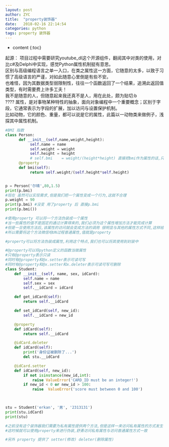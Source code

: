 ```yaml
---
layout: post
author: ZYC
title:  "property装饰器"
date:   2018-02-16 22:14:54
categories: python
tags: property 装饰器
---
```


* content
{:toc}

起源：
项目过程中需要研究youtube_dl这个开源组件，翻阅其中对类的使用，对比c#及Delphi中实现，感觉Python属性机制挺有意思。     
区别与高级编程语言之单一入口，在类之属性这一方面，它随意的太多，以致于习惯了高级语言的严谨，对如此随意心里倒是有些不安。     
也难怪，因为其数据类型弱限制性，往往一个函数返回了一个结果，追溯此返回值类型，有时需要费上许多工夫！     
我不是随意的人，但随意起来我还真不是人，用在此处，颇为贴切:b      
????
属性，是对事物某种特性的抽象，面向对象编程中一个重要概念；区别于字段，它通常表示为字段的扩展，加以访问与设置保护机制。     
比如动物，它的颜色、重量，都可以说是它的属性，此篇以一动物类来做例子，浅探其中属性机制。      
```python
#BMI 指数
class Person:
      def __init__(self,name,weight,height):
           self.name = name
           self.weight = weight
           self.height = height
           # self.bmi    = weight/(height*height) 直接把bmi作为属性的话,只能用一次,下次不改变
      @property
      def bmi(self):
           return self.weight/(self.height*self.height)


p = Person('尔晴',80,1.5)           
print(p.bmi)
#现在 虽然可以实现需求,但是我们把一个属性变成一个行为,这就不合理
p.weight = 90
print(p.bmi) #没变 用了property 后 直接p.bmi
print(p.bmi())

#使用property 可以将一个方法伪装成一个属性
#当一些属性的值不是固定的通过计算得来的,我们必须为这个属性增加方法才能完成计算
#但是一旦使用方法后,该属性的访问就会变成方法的调用 很明显与其他的属性方式不同,这样给使用者造成迷惑
#所以需要将这个方法微信哈UN过程普通属性,值就是property

#property可以将方法伪装成属性,利用这个特点,我们也可以将其使用到封装中

#@property可以将python定义的函数当做属性
#只有@property表示只读
#同时有@property和@x.setter表示可读可写
#同时有@property和@x.setter和x.deleter表示可读可写可删除
class Student:
    def __init__(self, name, sex, idCard):
        self.name = name
        self.sex = sex
        self.__idCard = idCard

    def get_idCard(self):
        return self.__idCard

    def set_idCard(self, new_id):
        self.__idCard = new_id

    @property
    def idCard(self):
        return self.__idCard

    @idCard.deleter
    def idCard(self):
        print('身份证被删除了...')
        del stu.__idCard

    @idCard.setter
    def idCard(self, new_id):
        if not isinstance(new_id,int):
            raise ValueError('CARD_ID must be an integer!')
        if new_id < 0 or new_id > 100:
            raise  ValueError('score must between 0 and 100')
    


stu = Student('erkan', '男', '2313131')
print(stu.idCard)
print(stu)

#之前没有这个装饰器我们需要为私有属性提供两个方法,但是这样一来访问私有属性的方式发生了变化
#这时候就可以使用property来进行伪装,舒勇访问私有属性与访问普通属性方式一致

#另外 property 提供了 setter(修改) deleter(删除属性)
```